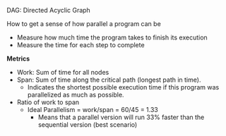 DAG: Directed Acyclic Graph

How to get a sense of how parallel a program can be
- Measure how much time the program takes to finish its execution
- Measure the time for each step to complete

**Metrics**
- Work: Sum of time for all nodes
- Span: Sum of time along the critical path (longest path in time).
  - Indicates the shortest possible execution time if this program was parallelized as much as possible.
- Ratio of work to span
  - Ideal Parallelism = work/span = 60/45 = 1.33
    - Means that a parallel version will run 33% faster than the sequential version (best scenario)